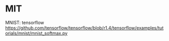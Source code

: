 # MIT
MNIST: tensorflow https://github.com/tensorflow/tensorflow/blob/r1.4/tensorflow/examples/tutorials/mnist/mnist_softmax.py 
